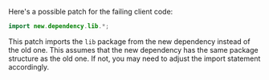 Here's a possible patch for the failing client code:

```java
import new.dependency.lib.*;
```

This patch imports the `lib` package from the new dependency instead of the old one. This assumes that the new dependency has the same package structure as the old one. If not, you may need to adjust the import statement accordingly.